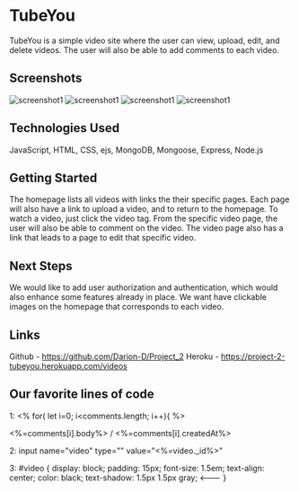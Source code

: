 # TubeYou

 TubeYou is a simple video site where the user can view, upload, edit, and delete videos. The user will also be able to add comments to each video.


## Screenshots

![screenshot1](https://i.ibb.co/HzcYGwh/Screen-Shot-2022-09-03-at-2-01-59-PM.png)
![screenshot1](https://i.ibb.co/TwRpv7h/Screen-Shot-2022-09-03-at-2-01-36-PM.png)
![screenshot1](https://i.ibb.co/8g8yQjR/Screen-Shot-2022-09-03-at-2-02-25-PM.png)
![screenshot1](https://i.ibb.co/0yHgcs7/Screen-Shot-2022-09-03-at-2-02-46-PM.png)

## Technologies Used

 JavaScript, HTML, CSS, ejs, MongoDB, Mongoose, Express, Node.js


## Getting Started

 The homepage lists all videos with links the their specific pages. Each page will also have a link to upload a video, and to return to the homepage. To watch a video, just click the video tag. From the specific video page, the user will also be able to comment on the video. The video page also has a link that leads to a page to edit that specific video.


## Next Steps

 We would like to add user authorization and authentication, which would also enhance some features already in place. We want have clickable images on the homepage that corresponds to each video.


 ## Links
  Github - https://github.com/Darion-D/Project_2
  Heroku - https://project-2-tubeyou.herokuapp.com/videos


  ## Our favorite lines of code

                  
1:     <% for( let i=0; i<comments.length; i++){ %>
         <p id="comment">
          <%=comments[i].body%>   /   <%=comments[i].createdAt%>
        </p>
                           
2:     input name="video" type="" value="<%=video._id%>"

3:        #video {
       display: block;
       padding: 15px;
       font-size: 1.5em;
       text-align: center;
       color: black;
       text-shadow: 1.5px 1.5px gray; <---
       }
